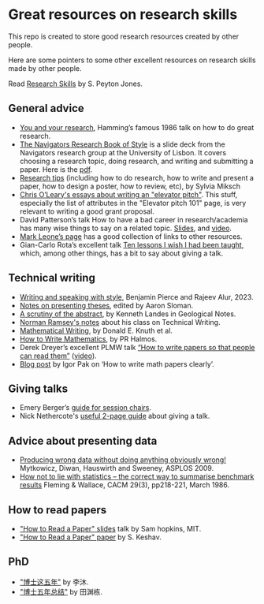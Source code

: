 # Great resources on research skills
This repo is created to store good research resources created by other people.

Here are some pointers to some other excellent resources on research skills made by other people.

Read [Research Skills](https://simon.peytonjones.org/research-skills/) by S. Peyton Jones.

## General advice

- [You and your research](https://gwern.net/doc/science/1986-hamming), Hamming’s famous 1986 talk on how to do great research.
- [The Navigators Research Book of Style](https://navigators.di.fc.ul.pt/wiki/The_Navigators_Research_Book_of_Style) is a slide deck from the Navigators research group at the University of Lisbon. It covers choosing a research topic, doing research, and writing and submitting a paper. Here is the [pdf](resources/general/How-to-do-Research-in-the-Navigators.pdf).
- [Research tips](http://www.ifs.tuwien.ac.at/~silvia/research-tips/) (including how to do research, how to write and present a paper, how to design a poster, how to review, etc), by Sylvia Miksch
- [Chris O’Leary's essays about writing an "elevator pitch"](http://www.elevatorpitchessentials.com/essays/ElevatorPitch.html). This stuff, especially the list of attributes in the "Elevator pitch 101" page, is very relevant to writing a good grant proposal.
- David Patterson’s talk How to have a bad career in research/academia has many wise things to say on a related topic. [Slides](https://people.eecs.berkeley.edu/~pattrsn/talks/BadCareer.pdf), and [video](https://www.youtube.com/watch?v=Rn1w4MRHIhc).
- [Mark Leone’s page](http://www.cs.cmu.edu/afs/cs.cmu.edu/user/mleone/web/how-to.html) has a good collection of links to other resources.
- Gian-Carlo Rota’s excellent talk [Ten lessons I wish I had been taught](https://www.ams.org/notices/199701/comm-rota.pdf), which, among other things, has a bit to say about giving a talk.

## Technical writing

- [Writing and speaking with style](https://docs.google.com/document/d/1_vBXbugoLjO171w3wovs3ugmRQI-O6EcSVFDBF7eUzE), Benjamin Pierce and Rajeev Alur, 2023.
- [Notes on presenting theses](https://www.cs.bham.ac.uk/research/projects/poplog/teach/theses.pdf), edited by Aaron Sloman.
- [A scrutiny of the abstract](https://www.microsoft.com/en-us/research/uploads/prod/2016/06/scrutiny.pdf), by Kenneth Landes in Geological Notes.
- [Norman Ramsey's notes](https://www.cs.tufts.edu/~nr/pubs/two-abstract.html) about his class on Technical Writing.
- [Mathematical Writing](http://tex.loria.fr/typographie/mathwriting.pdf), by Donald E. Knuth et al.
- [How to Write Mathematics](http://www.stat.rice.edu/~riedi/Halmos.html), by PR Halmos.
- Derek Dreyer’s excellent PLMW talk [“How to write papers so that people can read them”]([path/to/slides.pdf](https://people.mpi-sws.org/~dreyer/talks/talk-plmw21icfp.pdf)) ([video](https://www.youtube.com/watch?v=PM1Atui30qU)).
- [Blog post](https://igorpak.wordpress.com/2017/07/12/how-to-write-math-papers-clearly/) by Igor Pak on ‘How to write math papers clearly’.

## Giving talks

- Emery Berger’s [guide for session chairs](https://emeryblogger.com/2016/06/08/a-guide-for-session-chairs/).
- Nick Nethercote's [useful 2-page guide](http://www.cs.um.edu.mt/gordon.pace/Teaching/HowToPresentAPaper/SupplementaryReading/nethercote.pdf) about giving a talk.

## Advice about presenting data

- [Producing wrong data without doing anything obviously wrong!](http://portal.acm.org/citation.cfm?id=1508244.1508275) Mytkowicz, Diwan, Hauswirth and Sweeney, ASPLOS 2009.
- [How not to lie with statistics – the correct way to summarise benchmark results](http://portal.acm.org/citation.cfm?id=5666.5673&coll=GUIDE&dl=GUIDE&CFID=106744944&CFTOKEN=90490737) Fleming & Wallace, CACM 29(3), pp218-221, March 1986.

## How to read papers

- ["How to Read a Paper" slides](resources/reading-paper/how-to-read-papers.pdf) talk by Sam hopkins, MIT.
- ["How to Read a Paper" paper](resources/reading-paper/HowtoReadPaper.pdf) by S. Keshav.

## PhD
- ["博士这五年"](https://zhuanlan.zhihu.com/p/25099638) by 李沐.
- ["博士五年总结"](https://yuandong-tian.com/blogs/five_year_summary_of_PhD.pdf) by 田渊栋.
